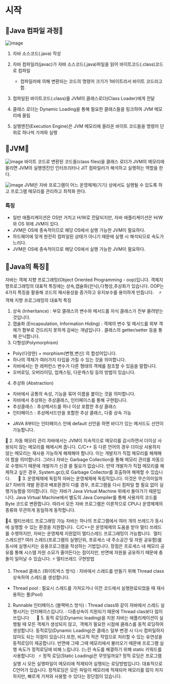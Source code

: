 # 시작

## 🚕Java 컴파일 과정🚕

![image](https://user-images.githubusercontent.com/77817094/193726114-68b82214-74cb-40f1-a87f-d3d3c6024469.png)

1. 자바 소스코드(.java) 작성
2. 자바 컴파일러(javac)가 자바 소스코드(.java)파일을 읽어 바이트코드(.class)코드로 컴파일
	- 컴파일러에 의해 변환되는 코드의 명령어 크기가 1바이트라서 바이트 코드라고 함.
3. 컴파일된 바이트코드(.class)를 JVM의 클래스로더(Class Loader)에게 전달
4. 클래스 로더는 Dynamic Loading을 통해 필요한 클래스들을 링크하여 JVM 메모리에 올림

5. 실행엔진(Execution Engine)은 JVM 메모리에 올라온 바이트 코드들을 명령어 단위로 하나씩 가져와 실행

## 🚕JVM🚕

![image](https://user-images.githubusercontent.com/77817094/193728081-e4dde9c1-e74a-4db3-9955-2e9f29ae5acf.png)
바이트 코드로 변환된 코드들(class files)을 클래스 로더가 JVM의 메모리에 올리면 JVM의 실행엔진인 인터프리터나 JIT 컴파일러가 해석하고 실행하는 역할을 한다.

![image](https://user-images.githubusercontent.com/77817094/193727791-00ee1dfb-a8fa-4142-990b-10f1554cb8c2.png)
JVM은 자바 프로그램이 어느 운영체제(기기) 상에서도 실행될 수 있도록 하고 프로그램 메모리를 관리하고 최적화 한다.

### **특징**
* 일반 애플리케이션은 OS만 거치고 H/W로 전달되지만, 자바 애플리케이션은 H/W와 OS 위에 JVM이 있다.
* JVM은 OS에 종속적이므로 해당 OS에서 실행 가능한 JVM이 필요하다. 
* 하드웨어에 맞게 완전히 컴파일된 상태가 아니기 때문에 실행 시 해석되므로 속도가 느리다.
* JVM은 OS에 종속적이므로 해당 OS에서 실행 가능한 JVM이 필요하다.

## 🚕Java의 특징🚕

자바는 객체 지향 프로그래밍(Object Oriented Programming - oop)입니다. 
객체지향프로그래밍의 대표적 특징에는 상속,캡슐화(은닉),다형성,추상화가 있습니다. 
OOP는 4가지 특징을 활용해 코드의 재사용성을 증가하고 유지보수를 용이하게 만듭니다. 
 
⚡ 객체 지향 프로그래밍의 대표적 특징
1) 상속 (Inheritance) : 부모 클래스의 변수와 메서드를 자식 클래스가 전부 물려받는 것입니다. 
2) 캡슐화 (Encapsulation, Information Hiding) : 객체의 변수 및 메서드를 외부 객체가 함부로 건드리지 못하게 감싸는 개념입니다 . 클래스의 getter/setter 등을 통해 은닉합니다. 
3) 다형성(Polymorphism)
- Poly(다양한) + morphism(변형,변신) 의 합성어입니다. 
- 하나의 객체가 여러가지 타입을 가질 수 있는 것을 의미합니다. 
- 자바에서는 한 레퍼런스 변수가 다른 형태의 객체를 참조할 수 있음을 말합니다. 
- 오버로딩, 오버라이딩, 업캐스팅, 다운캐스팅 등의 방법이 있습니다. 
4) 추상화 (Abstraction) 
- 자바에서 공통의 속성, 기능을 묶어 이름을 붙이는 것을 의미합니다. 
- 자바에서 추상화는 추상클래스, 인터페이스를 통해 구현됩니다. 
- 추상클래스 : 추상메서드를 하나 이상 포함한 추상 클래스 
- 인터페이스 : 추상메서드만을 포함한 추상 클래스, 다중 상속 가능 
* JAVA 8부터는 인터페이스 안에 default 선언을 하면 바디가 있는 메서드도 선언이 가능합니다. 

📌 2. 자동 메모리 관리
자바에서는 JVM이 지속적으로 메모리를 감시하면서 더이상 사용되지 않는 메모리를 해제시켜 줍니다.
C/C++ 등 다른 언어의 경우 더이상 사용하지 않는 메모리는 재사용 가능하게 해제해야 합니다. 이는 개발자가 직접 메모리를 해제해야 함을 의미합니다. 그러나 자바는 Garbage Collection을 통해 메모리 관리를 자동으로 수행되기 때문에 개발자가 신경 쓸 필요가 없습니다. 만약 개발자가 직접 메모리를 해제하고 싶은 경우, System.gc();로 Garbage Collector를 호출하여 해제할 수 있습니다. 
 
 
📌 3. 운영체제에 독립적
자바는 운영체제에 독립적입니다. 이것은 무슨의미일까요? 
자바의 개발 환경과 배포환경이 다를 경우, 프로그램을 다시 컴파일 할 필요 없이 실행가능함을 의미합니다. 이는 자바가 Java Virtual Machine 위에서 돌아가기 때문입니다. Java Virtual Machine에서 별도의 Java Compiler를 통해 사용자의 코드를 Byte 코드로 변환합니다. 따라서 모든 자바 프로그램은 이론적으로 CPU나 운영체제의 종류와 무관하게 동일하게 동작합니다.

📌4. 멀티쓰레드 프로그래밍 가능
자바는 하나의 프로그램에서 여러 개의 쓰레드가 동시에 실행할 수 있는 환경을 지원합니다.  C/C++은 운영체제의 도움을 받아 멀티 쓰레드를 수행하지만, 자바는 운영체제 지원없이 멀티스레드 프로그래밍이 가능합니다. 
멀티스레드란? 여러 스레드(프로그램의 실행단위, 프로세스 내 주소공간 및 자원 공유함)를 동시에 실행시키는 응용프로그램을 작성하는 기법입니다. 장점은 프로세스 내 메모리 공유를 통해 시스템 자원 소모가 줄어든다는 점이지만, 반면에 자원을 공유하기 때문에 충돌이 일어날 수 있습니다. 
⚡ 멀티쓰레드 구현방법
1) Thread 클래스 (화이트박스 방식)
: 자바에서 스레드를 만들기 위해 Thread class 상속하여 스레드를 생성합니다.
* Thread pool : 필요시 스레드를 가져오거나 이전 코드에서 실행완료되었을 때 재사용하는 풀(Pool)
2) Runnable 인터페이스 (블랙박스 방식)
: Thread class와 같이 자바에서 스레드 실행시키는 인터페이스입니다.
: 다중상속이 지원되기 때문에 Thread clas보다 많이 쓰입니다 
 
 
📌 5. 동적 로딩(Dynamic loading)을 지원
자바는 애플리케이션이 실행될 때 모든 객체가 생성되지 않고,  객체가 필요한 시점에 클래스를 동적 로딩하여 생성합니다.
동적로딩(Dynamic Loading)은 클래스 일부 변경 시 다시 컴파일하지 않아도 되는 이점이 있습니다.또한, 비교적 적은 작업으로 처리할 수 있는 유연성을  동적로딩이 제공합니다. 반면에 그때 그때 메모리에서 불러오기 때문에 프로그램 실행 속도가 정적로딩에 비해 느립니다. (느린 속도를 해결하기 위해 static 키워드를 사용합니다)
 
⚡ 정적 로딩(Static Loading)은 무엇일까요? 
정적 로딩은 프로그램 실행 시 모든 실행파일이 메모리에 적재되어 실행되는 로딩방법입니다. 대표적으로 C언어가 있습니다. 정적로딩은 모든 파일이 메모리에 적재되어 메모리를 많이 차지하지만, 빠르게 가져와 사용할 수 있다는 장단점이 있습니다.
